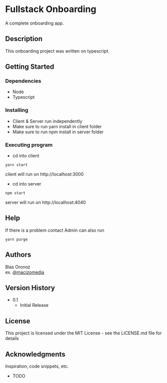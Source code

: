# Fullstack Onboarding
A complete onboarding app.

## Description
This onboarding project was written on typescript.

## Getting Started

### Dependencies

* Node
* Typescript

### Installing

* Client & Server run independently 
* Make sure to run yarn install in client folder
* Make sure to run npm install in server folder

### Executing program

* cd into client
```
yarn start
```
client will run on http://localhost:3000

* cd into server
```
npm start
```
server will run on http://localhost:4040

## Help

If there is a problem contact Admin can also run
```
yarn purge
```

## Authors

Blas Oronoz  
ex. [@macizomedia](https://twitter.com/macizomedia)

## Version History

* 0.1
    * Initial Release

## License

This project is licensed under the MIT License - see the LICENSE.md file for details

## Acknowledgments

Inspiration, code snippets, etc.
* TODO